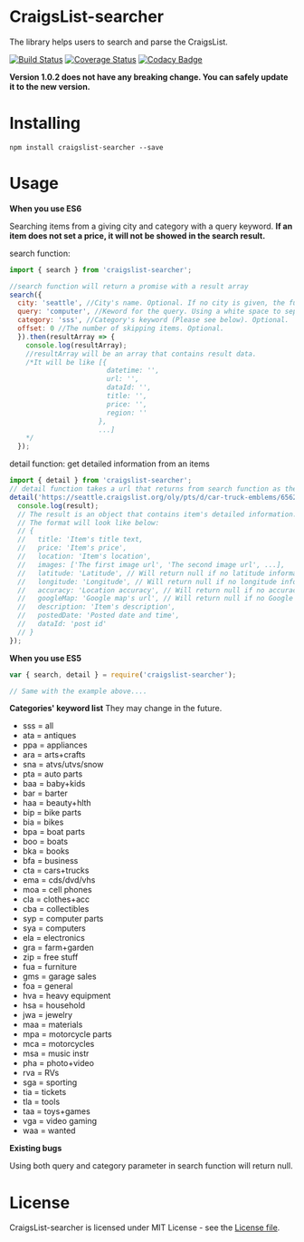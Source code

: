 # CraigsList-searcher

The library helps users to search and parse the CraigsList.

[![Build Status](https://travis-ci.org/PengWang0316/CraigslistSearcher.svg?branch=master)](https://travis-ci.org/PengWang0316/CraigslistSearcher) [![Coverage Status](https://coveralls.io/repos/github/PengWang0316/CraigslistSearcher/badge.svg?branch=master)](https://coveralls.io/github/PengWang0316/CraigslistSearcher?branch=master) [![Codacy Badge](https://api.codacy.com/project/badge/Grade/11801ff3af51468a88733665f3e2eac8)](https://www.codacy.com/app/PengWang0316/CraigslistSearcher?utm_source=github.com&amp;utm_medium=referral&amp;utm_content=PengWang0316/CraigslistSearcher&amp;utm_campaign=Badge_Grade)

**Version 1.0.2 does not have any breaking change. You can safely update it to the new version.**

# Installing

```
npm install craigslist-searcher --save
```

# Usage

**When you use ES6**

Searching items from a giving city and category with a query keyword.
**If an item does not set a price, it will not be showed in the search result.**

search function:
```javascript
import { search } from 'craigslist-searcher';

//search function will return a promise with a result array
search({
  city: 'seattle', //City's name. Optional. If no city is given, the function will search worldwidely.
  query: 'computer', //Keword for the query. Using a white space to separate multiple key words. (e.g. 'computer book')  Optional.
  category: 'sss', //Category's keyword (Please see below). Optional.
  offset: 0 //The number of skipping items. Optional.
  }).then(resultArray => {
    console.log(resultArray);
    //resultArray will be an array that contains result data.
    /*It will be like [{
                        datetime: '',
                        url: '',
                        dataId: '',
                        title: '',
                        price: '',
                        region: ''
                      },
                      ...]
    */
  });
```

detail function: get detailed information from an items
```javascript
import { detail } from 'craigslist-searcher';
// detail function takes a url that returns from search function as the parameter. Required.
detail('https://seattle.craigslist.org/oly/pts/d/car-truck-emblems/6562329918.html').then(result => {
  console.log(result);
  // The result is an object that contains item's detailed information.
  // The format will look like below:
  // {
  //   title: 'Item's title text,
  //   price: 'Item's price',
  //   location: 'Item's location',
  //   images: ['The first image url', 'The second image url', ...],
  //   latitude: 'Latitude', // Will return null if no latitude information
  //   longitude: 'Longitude', // Will return null if no longitude information
  //   accuracy: 'Location accuracy', // Will return null if no accuracy information
  //   googleMap: 'Google map's url', // Will return null if no Google map information
  //   description: 'Item's description',
  //   postedDate: 'Posted date and time',
  //   dataId: 'post id'
  // }
});
```

**When you use ES5**
```javascript
var { search, detail } = require('craigslist-searcher');

// Same with the example above....
```

**Categories' keyword list**
They may change in the future.

- sss = all
- ata = antiques
- ppa = appliances
- ara = arts+crafts
- sna = atvs/utvs/snow
- pta = auto parts
- baa = baby+kids
- bar = barter
- haa = beauty+hlth
- bip = bike parts
- bia = bikes
- bpa = boat parts
- boo = boats
- bka = books
- bfa = business
- cta = cars+trucks
- ema = cds/dvd/vhs
- moa = cell phones
- cla = clothes+acc
- cba = collectibles
- syp = computer parts
- sya = computers
- ela = electronics
- gra = farm+garden
- zip = free stuff
- fua = furniture
- gms = garage sales
- foa = general
- hva = heavy equipment
- hsa = household
- jwa = jewelry
- maa = materials
- mpa = motorcycle parts
- mca = motorcycles
- msa = music instr
- pha = photo+video
- rva = RVs
- sga = sporting
- tia = tickets
- tla = tools
- taa = toys+games
- vga = video gaming
- waa = wanted

**Existing bugs**

Using both query and category parameter in search function will return null.  

# License

CraigsList-searcher is licensed under MIT License - see the [License file](https://github.com/PengWang0316/CraigslistSearcher/blob/master/LICENSE).
